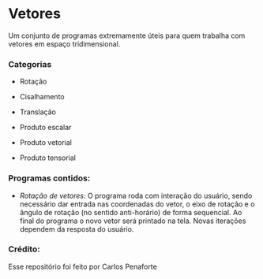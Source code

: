 # Vetores

Um conjunto de programas extremamente úteis para quem trabalha com vetores em espaço tridimensional.

### Categorias

- Rotação

- Cisalhamento

- Translação

- Produto escalar

- Produto vetorial

- Produto tensorial

### Programas contidos:

 - _Rotação de vetores_: O programa roda com interação do usuário, sendo necessário dar entrada nas coordenadas do vetor, o eixo de rotação e o ângulo de rotação (no sentido anti-horário) de forma sequencial. Ao final do programa o novo vetor será printado na tela. Novas iterações dependem da resposta do usuário.

### Crédito:

Esse repositório foi feito por Carlos Penaforte

   

   